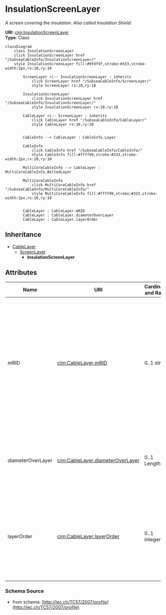 # InsulationScreenLayer

_A screen covering the insulation. Also called Insulation Shield._

**URI**: [cim:InsulationScreenLayer](http://iec.ch/TC57/CIM-generic#InsulationScreenLayer)<br />
**Type**: Class

```mermaid
classDiagram
    class InsulationScreenLayer
    click InsulationScreenLayer href "/SubseaCableInfo/InsulationScreenLayer/"
    style InsulationScreenLayer fill:#9fdf9f,stroke:#333,stroke-width:2px,rx:10,ry:10

        ScreenLayer <|-- InsulationScreenLayer : inherits
            click ScreenLayer href "/SubseaCableInfo/ScreenLayer/"
            style ScreenLayer rx:10,ry:10

        InsulationScreenLayer
            click InsulationScreenLayer href "/SubseaCableInfo/InsulationScreenLayer/"
            style InsulationScreenLayer rx:10,ry:10

        CableLayer <|-- ScreenLayer : inherits
            click CableLayer href "/SubseaCableInfo/CableLayer/"
            style CableLayer rx:10,ry:10


        CableInfo --> CableLayer : CableInfo.Layer

        CableInfo
            click CableInfo href "/SubseaCableInfo/CableInfo/"
            style CableInfo fill:#ffff99,stroke:#333,stroke-width:2px,rx:10,ry:10

        MultiCoreCableInfo --> CableLayer : MultiCoreCableInfo.BeltedLayer

        MultiCoreCableInfo
            click MultiCoreCableInfo href "/SubseaCableInfo/MultiCoreCableInfo/"
            style MultiCoreCableInfo fill:#ffff99,stroke:#333,stroke-width:2px,rx:10,ry:10


        CableLayer : CableLayer.mRID
        CableLayer : CableLayer.diameterOverLayer
        CableLayer : CableLayer.layerOrder
```

## Inheritance
* [CableLayer](CableLayer.md)
    * [ScreenLayer](ScreenLayer.md)
        * **InsulationScreenLayer**

## Attributes
| Name | URI | Cardinality and Range | Description | Inheritance |
| ---  | --- | --- | --- | --- |
| mRID | [cim:CableLayer.mRID](http://iec.ch/TC57/CIM-generic#CableLayer.mRID) | 0..1 string | Master resource identifier issued by a model authority. The mRID is unique within an exchange context. Global uniqueness is easily achieved by using a UUID, as specified in IETF RFC 4122, for the mRID. The use of UUID is strongly recommended.For CIMXML data files in RDF syntax conforming to IEC 61970-552, the mRID is mapped to rdf:ID or rdf:about attributes that identify CIM object elements. | CableLayer |
| diameterOverLayer | [cim:CableLayer.diameterOverLayer](http://iec.ch/TC57/CIM-generic#CableLayer.diameterOverLayer) | 0..1 Length | Use either diameter over layer or layer thickness.Specification varies by manufacturer and manufacturing process. For extruded layers, the diameter is typically provided. For tapes, the thickness is typically applied. | CableLayer |
| layerOrder | [cim:CableLayer.layerOrder](http://iec.ch/TC57/CIM-generic#CableLayer.layerOrder) | 0..1 integer | Order of the layer outwards from the cable core.For a multi-core cable, belted layers must have their own order starting from the first belted layer.Intercalated layers (typically tapes, where each tape is both below and above the other tape) must share the same layer order. | CableLayer |

### Schema Source
* from schema: [http://iec.ch/TC57/2007/profile](http://iec.ch/TC57/2007/profile)

